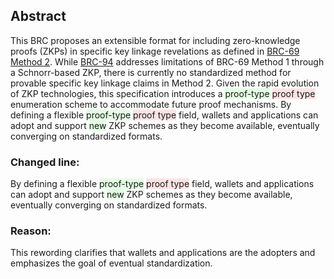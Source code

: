 <style>
  .highlight-remove {
    background-color: rgba(255, 0, 0, 0.1); /* Red with 30% opacity */
  }
  .highlight-add {
    background-color: rgba(0, 255, 0, 0.1); /* Green with 30% opacity */
  }
</style>

<h2>Abstract</h2>
<p>
This BRC proposes an extensible format for including zero-knowledge proofs (ZKPs) in specific key linkage revelations as defined in <a href="https://example.com/BRC-69">BRC-69 Method 2</a>. While <a href="https://example.com/BRC-94">BRC-94</a> addresses limitations of BRC-69 Method 1 through a Schnorr-based ZKP, there is currently no standardized method for provable specific key linkage claims in Method 2. Given the rapid evolution of ZKP technologies, this specification introduces a <span class="highlight-add">proof-type</span> <span class="highlight-remove">proof type</span> enumeration scheme to accommodate future proof mechanisms. By defining a flexible <span class="highlight-add">proof-type</span> <span class="highlight-remove">proof type</span> field, wallets and applications can adopt and support <span class="highlight-add">new</span> ZKP schemes as they become available, eventually converging on standardized formats.
</p>

<h3>Changed line:</h3>
<p>
By defining a flexible <span class="highlight-add">proof-type</span> <span class="highlight-remove">proof type</span> field, wallets and applications can adopt and support <span class="highlight-add">new</span> ZKP schemes as they become available, eventually converging on standardized formats.
</p>

<h3>Reason:</h3>
<p>
This rewording clarifies that wallets and applications are the adopters and emphasizes the goal of eventual standardization.
</p>
